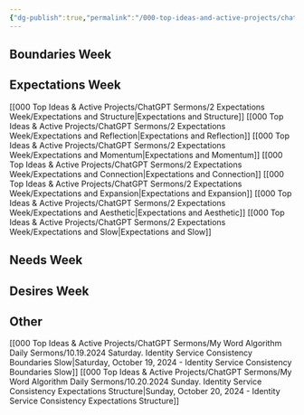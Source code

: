 ```yaml
---
{"dg-publish":true,"permalink":"/000-top-ideas-and-active-projects/chat-gpt-sermons/chat-gpt-sermons-index/"}
---
```


## Boundaries Week
## Expectations Week
[[000 Top Ideas & Active Projects/ChatGPT Sermons/2 Expectations Week/Expectations and Structure\|Expectations and Structure]]
[[000 Top Ideas & Active Projects/ChatGPT Sermons/2 Expectations Week/Expectations and Reflection\|Expectations and Reflection]]
[[000 Top Ideas & Active Projects/ChatGPT Sermons/2 Expectations Week/Expectations and Momentum\|Expectations and Momentum]]
[[000 Top Ideas & Active Projects/ChatGPT Sermons/2 Expectations Week/Expectations and Connection\|Expectations and Connection]]
[[000 Top Ideas & Active Projects/ChatGPT Sermons/2 Expectations Week/Expectations and Expansion\|Expectations and Expansion]]
[[000 Top Ideas & Active Projects/ChatGPT Sermons/2 Expectations Week/Expectations and Aesthetic\|Expectations and Aesthetic]]
[[000 Top Ideas & Active Projects/ChatGPT Sermons/2 Expectations Week/Expectations and Slow\|Expectations and Slow]]

## Needs Week
## Desires Week
## Other
[[000 Top Ideas & Active Projects/ChatGPT Sermons/My Word Algorithm Daily Sermons/10.19.2024 Saturday. Identity Service Consistency Boundaries Slow\|Saturday, October 19, 2024 - Identity Service Consistency Boundaries Slow]]
[[000 Top Ideas & Active Projects/ChatGPT Sermons/My Word Algorithm Daily Sermons/10.20.2024 Sunday. Identity Service Consistency Expectations Structure\|Sunday, October 20, 2024 - Identity Service Consistency Expectations Structure]]



